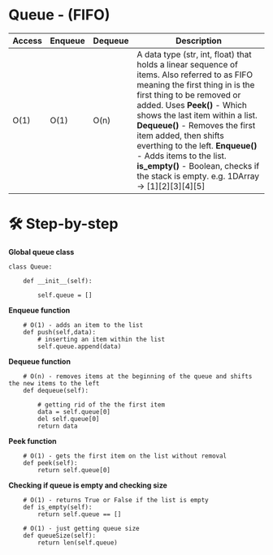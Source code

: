# Queue - (FIFO)
|Access| Enqueue|Dequeue |Description |
|------|-------|------------|------------|
O(1)    |O(1) |O(n)       | A data type (str, int, float) that holds a linear sequence of items. Also referred to as FIFO meaning the first thing in is the first thing to be removed or added. Uses **Peek()** - Which shows the last item within a list. **Dequeue()** - Removes the first item added, then shifts everthing to the left. **Enqueue()** - Adds items to the list. **is_empty()** - Boolean, checks if the stack is empty. e.g. 1DArray -> [1][2][3][4][5]

# 🛠️ Step-by-step

**Global queue class**
```
class Queue:
    
    def __init__(self):
        
        self.queue = []
```
**Enqueue function**
```
    # O(1) - adds an item to the list
    def push(self,data):
        # inserting an item within the list
        self.queue.append(data)
```
**Dequeue function**
```
    # O(n) - removes items at the beginning of the queue and shifts the new items to the left
    def dequeue(self):
        
        # getting rid of the the first item
        data = self.queue[0]
        del self.queue[0]
        return data
```
**Peek function**
```
    # O(1) - gets the first item on the list without removal
    def peek(self):
        return self.queue[0]
```
**Checking if queue is empty and checking size**
```
    # O(1) - returns True or False if the list is empty
    def is_empty(self):
        return self.queue == []

    # O(1) - just getting queue size
    def queueSize(self): 
        return len(self.queue)
```
















